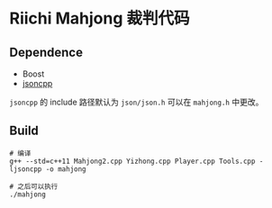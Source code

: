 # Riichi Mahjong 裁判代码

## Dependence
  * Boost
  * [jsoncpp](https://github.com/open-source-parsers/jsoncpp)

`jsoncpp` 的 include 路径默认为 `json/json.h` 可以在 `mahjong.h` 中更改。

## Build

```shell
# 编译
g++ --std=c++11 Mahjong2.cpp Yizhong.cpp Player.cpp Tools.cpp -ljsoncpp -o mahjong

# 之后可以执行
./mahjong
```


